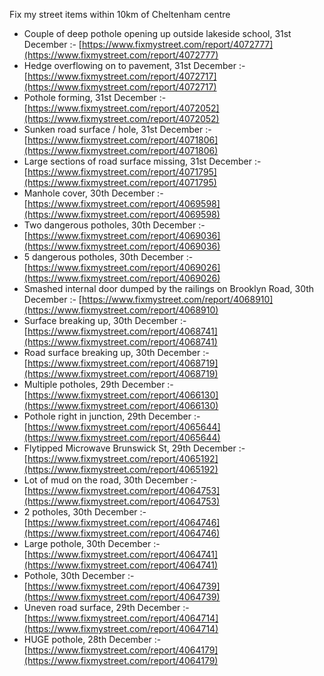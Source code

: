 Fix my street items within 10km of Cheltenham centre

<!-- fix_marker starts -->

- Couple of deep pothole opening up outside lakeside school, 31st December :- [https://www.fixmystreet.com/report/4072777](https://www.fixmystreet.com/report/4072777)
- Hedge overflowing on to pavement, 31st December :- [https://www.fixmystreet.com/report/4072717](https://www.fixmystreet.com/report/4072717)
- Pothole forming, 31st December :- [https://www.fixmystreet.com/report/4072052](https://www.fixmystreet.com/report/4072052)
- Sunken road surface / hole, 31st December :- [https://www.fixmystreet.com/report/4071806](https://www.fixmystreet.com/report/4071806)
- Large sections of road surface missing, 31st December :- [https://www.fixmystreet.com/report/4071795](https://www.fixmystreet.com/report/4071795)
- Manhole cover, 30th December :- [https://www.fixmystreet.com/report/4069598](https://www.fixmystreet.com/report/4069598)
- Two dangerous potholes, 30th December :- [https://www.fixmystreet.com/report/4069036](https://www.fixmystreet.com/report/4069036)
- 5 dangerous potholes, 30th December :- [https://www.fixmystreet.com/report/4069026](https://www.fixmystreet.com/report/4069026)
- Smashed internal door dumped by the railings on Brooklyn Road, 30th December :- [https://www.fixmystreet.com/report/4068910](https://www.fixmystreet.com/report/4068910)
- Surface breaking up, 30th December :- [https://www.fixmystreet.com/report/4068741](https://www.fixmystreet.com/report/4068741)
- Road surface breaking up, 30th December :- [https://www.fixmystreet.com/report/4068719](https://www.fixmystreet.com/report/4068719)
- Multiple potholes, 29th December :- [https://www.fixmystreet.com/report/4066130](https://www.fixmystreet.com/report/4066130)
- Pothole right in junction, 29th December :- [https://www.fixmystreet.com/report/4065644](https://www.fixmystreet.com/report/4065644)
- Flytipped Microwave Brunswick St, 29th December :- [https://www.fixmystreet.com/report/4065192](https://www.fixmystreet.com/report/4065192)
- Lot of mud on the road, 30th December :- [https://www.fixmystreet.com/report/4064753](https://www.fixmystreet.com/report/4064753)
- 2 potholes, 30th December :- [https://www.fixmystreet.com/report/4064746](https://www.fixmystreet.com/report/4064746)
- Large pothole, 30th December :- [https://www.fixmystreet.com/report/4064741](https://www.fixmystreet.com/report/4064741)
- Pothole, 30th December :- [https://www.fixmystreet.com/report/4064739](https://www.fixmystreet.com/report/4064739)
- Uneven road surface, 29th December :- [https://www.fixmystreet.com/report/4064714](https://www.fixmystreet.com/report/4064714)
- HUGE pothole, 28th December :- [https://www.fixmystreet.com/report/4064179](https://www.fixmystreet.com/report/4064179)

<!-- fix_marker ends -->